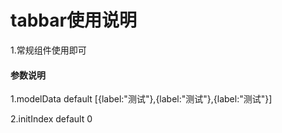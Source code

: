 # tabbar使用说明
1.常规组件使用即可

#### 参数说明
1.modelData default [{label:"测试"},{label:"测试"},{label:"测试"}]
 
2.initIndex default 0